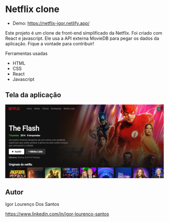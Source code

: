# Netflix clone

 - Demo: https://netflix-igor.netlify.app/
 
Este projeto é um clone de front-end simplificado da Netflix. Foi criado com React e javascript. Ele usa a API externa MovieDB para pegar os dados da aplicação. Fique a vontade para contribuir!

Ferramentas usadas
- HTML
- CSS
- React
- Javascript

## Tela da aplicação 
![Modelo Conceitual](https://github.com/igor-lourenco/netflix-clone/blob/main/public/inicio.png)

## Autor

Igor Lourenço Dos Santos

https://www.linkedin.com/in/igor-lourenco-santos

